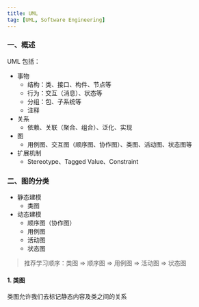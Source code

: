 ```yaml
---
title: UML
tag: [UML, Software Engineering]
---
```




### 一、概述

UML 包括：

- 事物
  - 结构：类、接口、构件、节点等
  - 行为：交互（消息）、状态等
  - 分组：包、子系统等
  - 注释
- 关系
  - 依赖、关联（聚合、组合）、泛化、实现
- 图
  - 用例图、交互图（顺序图、协作图）、类图、活动图、状态图等
- 扩展机制
  - Stereotype、Tagged Value、Constraint



### 二、图的分类

- 静态建模
  - 类图
- 动态建模
  - 顺序图（协作图）
  - 用例图
  - 活动图
  - 状态图

>推荐学习顺序：类图 => 顺序图 => 用例图 => 活动图 => 状态图



#### 1. 类图

类图允许我们去标记静态内容及类之间的关系